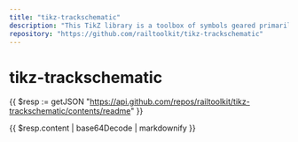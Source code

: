 ```yaml
---
title: "tikz-trackschematic"
description: "This TikZ library is a toolbox of symbols geared primarily towards creating track schematic for either research or educational purposes. It provides a TikZ frontend to some of the symbols which may be needed to describe situations and layouts in railway operation."
repository: "https://github.com/railtoolkit/tikz-trackschematic"
---
```


# tikz-trackschematic

{{ $resp := getJSON "https://api.github.com/repos/railtoolkit/tikz-trackschematic/contents/readme"  }}

{{ $resp.content | base64Decode | markdownify }}
